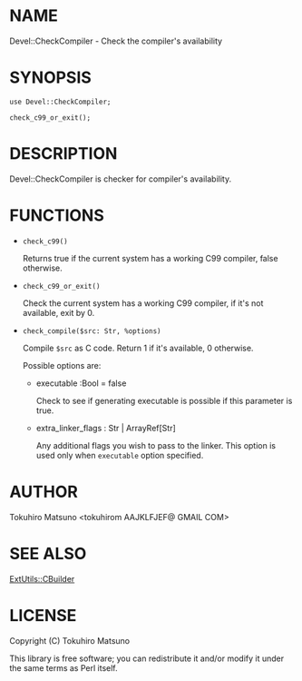 # NAME

Devel::CheckCompiler - Check the compiler's availability

# SYNOPSIS

    use Devel::CheckCompiler;

    check_c99_or_exit();

# DESCRIPTION

Devel::CheckCompiler is checker for compiler's availability.

# FUNCTIONS

- `check_c99()`

    Returns true if the current system has a working C99 compiler, false otherwise.

- `check_c99_or_exit()`

    Check the current system has a working C99 compiler, if it's not available, exit by 0.

- `check_compile($src: Str, %options)`

    Compile `$src` as C code. Return 1 if it's available, 0 otherwise.

    Possible options are:

    - executable :Bool = false

        Check to see if generating executable is possible if this parameter is true.

    - extra\_linker\_flags : Str | ArrayRef\[Str\]

        Any additional flags you wish to pass to the linker. This option is used
        only when `executable` option specified.

# AUTHOR

Tokuhiro Matsuno &lt;tokuhirom AAJKLFJEF@ GMAIL COM>

# SEE ALSO

[ExtUtils::CBuilder](https://metacpan.org/pod/ExtUtils::CBuilder)

# LICENSE

Copyright (C) Tokuhiro Matsuno

This library is free software; you can redistribute it and/or modify
it under the same terms as Perl itself.
